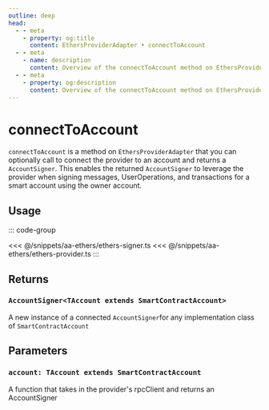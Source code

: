 ```yaml
---
outline: deep
head:
  - - meta
    - property: og:title
      content: EthersProviderAdapter • connectToAccount
  - - meta
    - name: description
      content: Overview of the connectToAccount method on EthersProviderAdapter in aa-ethers
  - - meta
    - property: og:description
      content: Overview of the connectToAccount method on EthersProviderAdapter in aa-ethers
---
```


# connectToAccount

`connectToAccount` is a method on `EthersProviderAdapter` that you can optionally call to connect the provider to an account and returns a `AccountSigner`. This enables the returned `AccountSigner` to leverage the provider when signing messages, UserOperations, and transactions for a smart account using the owner account.

## Usage

::: code-group

<<< @/snippets/aa-ethers/ethers-signer.ts
<<< @/snippets/aa-ethers/ethers-provider.ts
:::

## Returns

### `AccountSigner<TAccount extends SmartContractAccount>`

A new instance of a connected `AccountSigner`for any implementation class of `SmartContractAccount`

## Parameters

### `account: TAccount extends SmartContractAccount`

A function that takes in the provider's rpcClient and returns an AccountSigner
